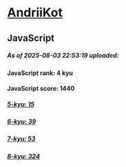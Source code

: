 # [AndriiKot](https://www.codewars.com/users/AndriiKot) 

## JavaScript

##### As of 2025-08-03 22:53:19 uploaded:

#### JavaScript rank: 4 kyu

#### JavaScript score: 1440

##### [5-kyu: 15](https://github.com/AndriiKot/JavaScript__CodeWars/tree/main/kyu-5)

##### [6-kyu: 39](https://github.com/AndriiKot/JavaScript__CodeWars/tree/main/kyu-6)

##### [7-kyu: 53](https://github.com/AndriiKot/JavaScript__CodeWars/tree/main/kyu-7)

##### [8-kyu: 324](https://github.com/AndriiKot/JavaScript__CodeWars/tree/main/kyu-8)


